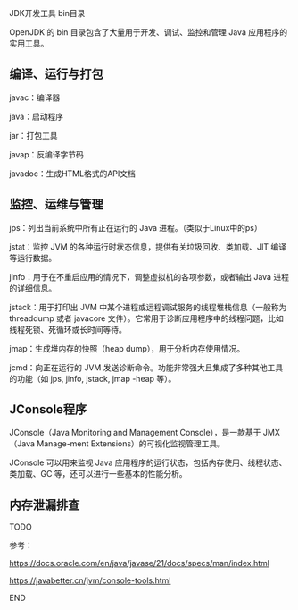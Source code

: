 JDK开发工具 bin目录



OpenJDK 的 bin 目录包含了大量用于开发、调试、监控和管理 Java 应用程序的实用工具。



## 编译、运行与打包

javac：编译器

java：启动程序

jar：打包工具

javap：反编译字节码

javadoc：生成HTML格式的API文档



## 监控、运维与管理

jps：列出当前系统中所有正在运行的 Java 进程。（类似于Linux中的ps）

jstat：监控 JVM 的各种运行时状态信息，提供有关垃圾回收、类加载、JIT 编译等运行数据。

jinfo：用于在不重启应用的情况下，调整虚拟机的各项参数，或者输出 Java 进程的详细信息。

jstack：用于打印出 JVM 中某个进程或远程调试服务的线程堆栈信息（一般称为 threaddump 或者 javacore 文件）。它常用于诊断应用程序中的线程问题，比如线程死锁、死循环或长时间等待。

jmap：生成堆内存的快照（heap dump），用于分析内存使用情况。

jcmd：向正在运行的 JVM 发送诊断命令。功能非常强大且集成了多种其他工具的功能（如 jps, jinfo, jstack, jmap -heap 等）。





## JConsole程序

JConsole（Java Monitoring and Management Console），是一款基于 JMX（Java Manage-ment Extensions）的可视化监视管理工具。

JConsole 可以用来监视 Java 应用程序的运行状态，包括内存使用、线程状态、类加载、GC 等，还可以进行一些基本的性能分析。





## 内存泄漏排查

TODO









参考：

https://docs.oracle.com/en/java/javase/21/docs/specs/man/index.html

https://javabetter.cn/jvm/console-tools.html









END